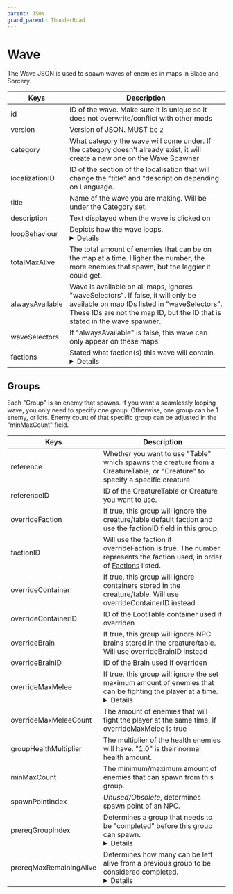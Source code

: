 ```yaml
---
parent: JSON
grand_parent: ThunderRoad
---
```


# Wave

The Wave JSON is used to spawn waves of enemies in maps in Blade and Sorcery. 

| Keys                          | Description |
| ---                           | --- |
| id                            | ID of the wave. Make sure it is unique so it does not overwrite/conflict with other mods |
| version                       | Version of JSON. MUST be `2` |
| category                      | What category the wave will come under. If the category doesn't already exist, it will create a new one on the Wave Spawner |
| localizationID                | ID of the section of the localisation that will change the "title" and "description depending on Language. |
| title                         | Name of the wave you are making. Will be under the Category set. |
| description                   | Text displayed when the wave is clicked on |
| loopBehaviour                 | Depicts how the wave loops. <details>• *NoLoop* - Will not loop the wave, the wave will end once all the enemies are defeated.<br>• *LoopSeamless* - Will loop the wave seamlessly, with infinite enemies spawning until you end the wave manually.<br>• *Loop* - Will loop the wave. When it gets to the bottom of the enemy list, once the last enemy is killed, it will restart the wave.</details> |
| totalMaxAlive                 | The total amount of enemies that can be on the map at a time. Higher the number, the more enemies that spawn, but the laggier it could get. |
| alwaysAvailable               | Wave is available on all maps, ignores "waveSelectors". If false, it will only be available on map IDs listed in "waveSelectors". These IDs are not the map ID, but the ID that is stated in the wave spawner. |
| waveSelectors                 | If "alwaysAvailable" is false, this wave can only appear on these maps. |
| factions                      | Stated what faction(s) this wave will contain. <details>• *-1 Passive* - NPCs will not attack.<br>• *0 None* - NPC will attack all, NPC and Player.<br>• *1 Ignore* - Will ignore player<br>• *2 Player* - Friendly. Will attack enemies but not player.<br>• *3 MixedEnemies* - Used for faction-less NPCs.<br>• *4 Bandits* - Bandit Faction, known in game as "Kingdom of Eraden".<br>• *5 Cult* - Cult Faction, known in game as "The Eye".<br>• *6 Mercenary* - Mercenary Faction, used with Bandits as "Wildfolk" or "Tribal".<br>• *7 Gladiator* - Gladiator faction, known in game as "Scavengers" or "Outlaws".<br>• *8 Soldier* - Soldier faction, used with "Bandits" or "Kingdom of Eraden".<br>• *9 Rogue* - Rogue faction, used with "Cult" faction or "The Eye".<br>Note: All *named* factions will combat other factions including the player. |

## Groups

Each "Group" is an enemy that spawns. If you want a seamlessly looping wave, you only need to specify one group. Otherwise, one group can be 1 enemy, or lots. Enemy count of that specific group can be adjusted in the "minMaxCount" field. 

| Keys                          | Description |
| ---                           | --- |
| reference                     | Whether you want to use "Table" which spawns the creature from a CreatureTable, or "Creature" to specify a specific creature. |
| referenceID                   | ID of the CreatureTable or Creature you want to use. |
| overrideFaction               | If true, this group will ignore the creature/table default faction and use the factionID field in this group. |
| factionID                     | Will use the faction if overrideFaction is true. The number represents the faction used, in order of [Factions](#wave) listed. |
| overrideContainer             | If true, this group will ignore containers stored in the creature/table. Will use overrideContainerID instead |
| overrideContainerID           | ID of the LootTable container used if overriden |
| overrideBrain                 | If true, this group will ignore NPC brains stored in the creature/table. Will use overrideBrainID instead |
| overrideBrainID               | ID of the Brain used if overriden |
| overrideMaxMelee              | If true, this group will ignore the set maximum amount of enemies that can be fighting the player at a time. <details>For example, if set to 1, only one enemy can fight at a time, and the other enemies will circle the player. If set to 3, 3 enemies will try and attack you at the same time. </details> |
| overrideMaxMeleeCount         | The amount of enemies that will fight the player at the same time, if overrideMaxMelee is true |
| groupHealthMultiplier         | The multiplier of the health enemies will have. "1.0" is their normal health amount. |
| minMaxCount                   | The minimum/maximum amount of enemies that can spawn from this group. |
| spawnPointIndex               | *Unused/Obsolete*, determines spawn point of an NPC.
| prereqGroupIndex              | Determines a group that needs to be "completed" before this group can spawn. <details> The first group is group -1, the second group is group 0, third group is group 1, it keeps going from there. |
| prereqMaxRemainingAlive       | Determines how many can be left alive from a previous group to be considered completed. <details> For example, setting group 0 to a MaxRemainingAlive to 0 means it will wait for group -1 to have no more enemies alive.<br>-1 means no prerequisite amount.|